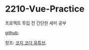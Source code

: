 # 2210-Vue-Practice

프로젝트 투입 전 간단한 세미 공부

[github](https://github.com/Gn0thiSeaut0n/Annual-Project).

참조: [코지 코더 유튜브](https://www.youtube.com/c/kossiecoder).
